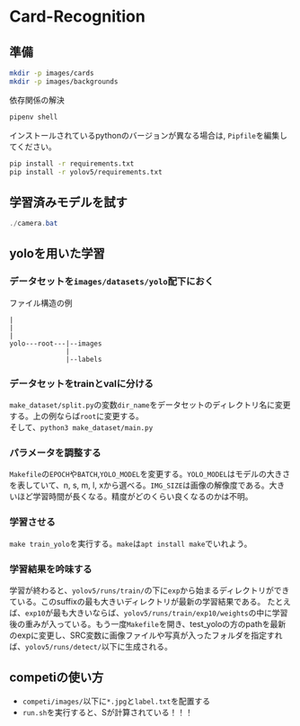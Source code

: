 # Card-Recognition
## 準備
```bash
mkdir -p images/cards
mkdir -p images/backgrounds
```
依存関係の解決
```bash
pipenv shell
```
インストールされているpythonのバージョンが異なる場合は, `Pipfile`を編集してください。
```bash
pip install -r requirements.txt
pip install -r yolov5/requirements.txt
```

## 学習済みモデルを試す
```powershell
./camera.bat
```

## yoloを用いた学習
### データセットを`images/datasets/yolo`配下におく
ファイル構造の例
```
|
|
|
yolo---root---|--images
              |
              |--labels
```

### データセットをtrainとvalに分ける
`make_dataset/split.py`の変数`dir_name`をデータセットのディレクトリ名に変更する。上の例ならば`root`に変更する。<br>
そして、`python3 make_dataset/main.py`

### パラメータを調整する
`Makefile`の`EPOCH`や`BATCH`,`YOLO_MODEL`を変更する。`YOLO_MODEL`はモデルの大きさを表していて、n, s, m, l, xから選べる。`IMG_SIZE`は画像の解像度である。大きいほど学習時間が長くなる。精度がどのくらい良くなるのかは不明。

### 学習させる
`make train_yolo`を実行する。`make`は`apt install make`でいれよう。

### 学習結果を吟味する
学習が終わると、`yolov5/runs/train/`の下に`exp`から始まるディレクトリができている。このsuffixの最も大きいディレクトリが最新の学習結果である。
たとえば、`exp10`が最も大きいならば、`yolov5/runs/train/exp10/weights`の中に学習後の重みが入っている。もう一度`Makefile`を開き、test_yoloの方のpathを最新のexpに変更し、SRC変数に画像ファイルや写真が入ったフォルダを指定すれば、`yolov5/runs/detect/`以下に生成される。

## competiの使い方
- `competi/images/`以下に`*.jpg`と`label.txt`を配置する
- `run.sh`を実行すると、Sが計算されている！！！
